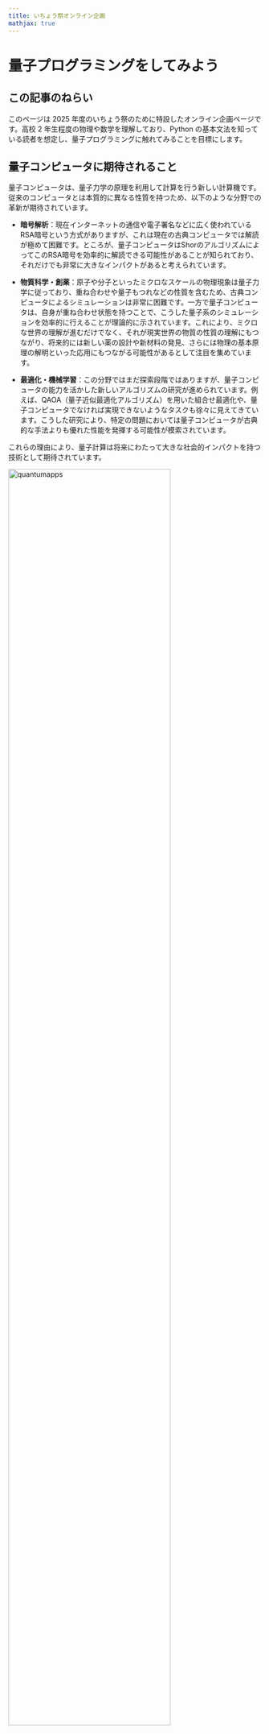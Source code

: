 ```yaml
---
title: いちょう祭オンライン企画
mathjax: true
---
```


# 量子プログラミングをしてみよう  

## この記事のねらい
このページは 2025 年度のいちょう祭のために特設したオンライン企画ページです。高校 2 年生程度の物理や数学を理解しており、Python の基本文法を知っている読者を想定し、量子プログラミングに触れてみることを目標にします。

## 量子コンピュータに期待されること

量子コンピュータは、量子力学の原理を利用して計算を行う新しい計算機です。従来のコンピュータとは本質的に異なる性質を持つため、以下のような分野での革新が期待されています。

- **暗号解析**：現在インターネットの通信や電子署名などに広く使われているRSA暗号という方式がありますが、これは現在の古典コンピュータでは解読が極めて困難です。ところが、量子コンピュータはShorのアルゴリズムによってこのRSA暗号を効率的に解読できる可能性があることが知られており、それだけでも非常に大きなインパクトがあると考えられています。

- **物質科学・創薬**：原子や分子といったミクロなスケールの物理現象は量子力学に従っており、重ね合わせや量子もつれなどの性質を含むため、古典コンピュータによるシミュレーションは非常に困難です。一方で量子コンピュータは、自身が重ね合わせ状態を持つことで、こうした量子系のシミュレーションを効率的に行えることが理論的に示されています。これにより、ミクロな世界の理解が進むだけでなく、それが現実世界の物質の性質の理解にもつながり、将来的には新しい薬の設計や新材料の発見、さらには物理の基本原理の解明といった応用にもつながる可能性があるとして注目を集めています。

- **最適化・機械学習**：この分野ではまだ探索段階ではありますが、量子コンピュータの能力を活かした新しいアルゴリズムの研究が進められています。例えば、QAOA（量子近似最適化アルゴリズム）を用いた組合せ最適化や、量子コンピュータでなければ実現できないようなタスクも徐々に見えてきています。こうした研究により、特定の問題においては量子コンピュータが古典的な手法よりも優れた性能を発揮する可能性が模索されています。

これらの理由により、量子計算は将来にわたって大きな社会的インパクトを持つ技術として期待されています。

<img src="{{ site.baseurl }}/assets/images/quantumapps.png" alt="quantumapps" style="width: 80%; height: auto;">


## 古典ビットと量子ビット

量子コンピュータは、古典的なコンピュータとは異なり、「量子ビット（qubit）」と呼ばれる情報の単位を使って計算を行います。これは、従来のコンピュータが扱う「古典ビット」とは本質的に異なる性質を持っており、量子コンピュータの動作原理を理解する上で非常に重要なポイントとなります。

### 古典ビット

古典ビットは 0 または 1 のどちらか一方だけをとる情報の単位です。実際のコンピュータでは、トランジスタやキャパシタなどの電子素子によって実現されており、電圧の高低によって 0 と 1 が表現されます。もちろん物理的には中間の電圧値が存在することもありますが、論理回路の抽象化の中ではビットは常に 0 か 1 のどちらかに定まっているものとして扱われます。また、乱数を用いるようなアルゴリズムでは結果が一見ランダムに見えることもありますが、これは本質的には「どのように値が選ばれたのかを私たちが知らない」という無知に由来する不確実性です。つまり、古典ビットの不確実性は主観的な情報の欠如にすぎず、物理的な根拠をもって複数の状態が同時に存在するわけではありません。

### 量子ビット

量子ビットは、古典ビットとは異なり、0 と 1 の両方の状態が重ね合わさった状態（重ね合わせ状態）を取ることができます。量子力学においては「測定」という操作を行うまで、量子ビットは 0 と 1 のどちらかに決まっているわけではなく、両方が潜在的に同時に存在しているとされます。この「測定」とは、量子ビットの状態を観測して最終的に 0 または 1 のどちらかの値に収束させる操作のことであり、その結果は確率的に得られます。

ここで重要なのは、この不確実性は単なる無知ではなく、量子力学の法則そのものに基づく本質的な性質であるという点です。量子ビットの状態は、多世界解釈の立場から見ると「0 の世界」と「1 の世界」が同時に存在しているようなものと考えることもできます。そして、これらの世界線は独立しているのではなく、干渉を起こすことが可能です。この干渉により、ある操作を行うと 0 の確率を強めたり、逆に 1 の確率を打ち消したりすることができるのです。これは古典ビットでは絶対に起こらない現象であり、量子計算が持つ根本的な強みの一つとされています。場合によっては「負の確率」のような概念（厳密には確率ではないが、振幅の符号が影響する）を用いて記述されることもあり、古典的な直感では捉えきれない振る舞いが現れることもあります。

## 量子ゲートと量子計算

私たちがふだん使っているスマートフォンやパソコンのような古典的なコンピューターは、「論理ゲート（ロジックゲート）」と呼ばれる基本的な部品を組み合わせることで、さまざまな計算を実現しています。たとえば、「ANDゲート」は2つの入力が両方とも1のときだけ出力が1になるような回路であり、「NOTゲート」は0を1に、1を0にひっくり返すような回路です。これらの論理ゲートをたくさんつなげることで、計算機は四則演算や文字の表示など、あらゆる処理を行っています。

量子コンピューターでも、基本的な考え方は似ています。1つ1つの量子ビットに対して「量子ゲート」と呼ばれる操作を行い、それを組み合わせることで計算を進めていきます。量子ゲートは、量子ビットの状態を変えるための操作であり、古典的な論理ゲートに相当するものです。よく使われる量子ゲートには、状態をひっくり返す「Xゲート」、2つの量子ビットの間に関係をつくる「CNOTゲート」、状態を少しずつ回転させる「Ryゲート」、そして波のような性質に影響を与える「位相ゲート」などがあります。これらのゲートをうまく組み合わせることで、量子コンピューターは通常のコンピューターでは難しい複雑な問題の解決に挑戦することができるのです。

<img src="{{ site.baseurl }}/assets/images/quantumgate.png" alt="quantumgate" style="width: 80%; height: auto;">

**古典ゲートと量子ゲートの基本的な動作比較。** 左側は古典論理ゲートの一例としてNANDゲートを示しており，その出力は「すべての入力が1でない限り1」となる非線形なブール関数です。右側は量子論理ゲートの代表例として，CNOTゲート（制御NOT），Hadamardゲート（重ね合わせを生成），およびTゲート（位相回転）をそれぞれ表しています。量子ゲートは線形かつ可逆であり，複数の状態を同時に操作できる特徴があります。特にHadamardゲートは重ね合わせ状態を生成し，Tゲートは位相を与えることで量子干渉に寄与します。これらのゲートは組み合わせることで，古典的には不可能な量子アルゴリズムを構築することが可能となります。

## 二重スリット実験と量子ビットの干渉のアナロジー

量子力学の有名な現象の一つに「二重スリット実験」があります。この実験では、電子や光などの粒子を1つずつスリットに向けて飛ばします。もしこれが普通の粒（たとえば小さな玉）のようなものであれば、2つのスリットのどちらかを通ってスクリーンに届くだけなので、スリットの形に対応した2つの山のような模様ができるはずです。

ところが実際には、粒子を1つずつ飛ばしても、スクリーン上には「しま模様（干渉縞）」が現れます。これは、粒子がスリットのどちらか一方を通るのではなく、2つのスリットを同時に通るように振る舞っているという、量子の不思議な性質を示しています。そして、スリットを通った後の経路に長さの違いがあると、それに応じた位相の差が粒子の波に生じ、波どうしが強め合ったり打ち消し合ったりして、干渉によるしま模様が現れるのです。

この現象は、高校の物理で学ぶ光の干渉と本質的に同じ仕組みです。たとえば、光を使ったヤングの二重スリット実験では、光波が2つのスリットを通る経路に応じて異なる位相を持ち、それらの波が干渉して明暗の縞模様ができます。量子力学では、光だけでなく電子や原子など、粒子的に見えるものまでもが波としての性質を持ち、同様の干渉を示すという点が特徴的です。

<img src="{{ site.baseurl }}/assets/images/doubleslit.svg" alt="doubleslit" style="width: 80%; height: auto;">

**二重スリットの実験。** 赤線が量子力学的な粒子の分布を示し、黒点線が古典的な粒子の分布を示しています。量子力学的な粒子は、2つのスリットを同時に通過するように振る舞い、その経路で獲得する「位相」の差 $$\Delta \theta$$ が干渉を引き起こします。古典的な粒子は、2つのスリットのどちらか一方を通過するため、干渉は起こりません。

この現象は、量子ビットでも再現できます。まず、「0」の状態にある量子ビットに対して、$$R_y(\pi/2)$$ というゲートをかけると、「0」と「1」の両方の状態が重ね合わさった状態になります。これは、ちょうど1つの粒子が2つのスリットを同時に通っていることに対応します。

次に、「0」の状態と「1」の状態にそれぞれ異なる「位相」を与える操作を行います。たとえば、「1」の状態にだけ角度θの位相を加えるには、 $$R_z(\phi)$$ ゲートという操作を使います。これは、状態「0」に位相 $$-\phi/2$$ 状態「1」に対してのみ複素位相 $$\phi/2$$ を与える量子ゲートであり、ちょうど二重スリット実験において、2つのスリットからスクリーンまでの距離が異なるために生じる位相差に対応します。こうして、干渉が起こるための準備が整います。

最後に、 $$R_y(−\pi/2)$$ というゲートをかけることで、最初に分けた2つの経路を再び合流させることができます。このとき、量子ビットを観測すると、「0」や「1」として出てくる確率が、途中で加えた位相 $$\theta$$ によって変わります。これは、スクリーン上のどこに粒子が現れやすいかが、干渉によって変化することと同じです。

このように、量子ビットに対して適切な操作を行えば、二重スリット実験で見られるような「重ね合わせ」や「干渉」といった量子の性質を、量子コンピュータの中で再現することができます。

<img src="{{ site.baseurl }}/assets/images/qubit_path_interference_branch2.svg" alt="qubit-double-slit" style="width: 80%; height: auto;">

**単一量子ビットのラムゼイ干渉回路。** 太実線は量子ビットの振幅が辿る“経路”を示し，点線は初期状態 $$\vert 1\rangle$$ に対応する空経路を表しています。最初の $$R_y(\pi/2)$$ ゲートで $$\vert 0\rangle$$ と $$\vert 1\rangle$$ の重ね合わせを作り，中央の $$R_z(\phi)$$ ゲートで二つの経路に位相差 $$\phi$$ を付与，最後の $$R_y^{\dagger}$$ ゲートで両経路を再結合します。経路間の位相差が干渉を引き起こし，測定確率は $$P(0)=\cos^{2}\tfrac{\phi}{2}$$ と $$P(1)=\sin^{2}\tfrac{\phi}{2}$$ に振動します。古典的にどちらか一方の経路しか通らない粒子であれば干渉は生じず，確率は常に $$\tfrac12$$ に固定されます。

## 干渉を体験する実験：1量子ビットの量子回路を作ってみる

量子ビットの干渉を、実際に Python ライブラリ [Cirq](https://quantumai.google/cirq) を使って体験してみましょう。古典コンピュータでも量子回路をシミュレートすることは可能で、量子ビットが 20 個程度までであれば、[Google Colab](https://colab.research.google.com/) のような環境でも問題なく実行できます。ここでは 1 量子ビットに対して「干渉縞」がどのように生じるかを観察する簡単な実験を行います。

### Cirq とは？

[Cirq](https://quantumai.google/cirq) は Google が開発している量子計算のための Python ライブラリで、量子ビットや量子ゲート、回路、シミュレーションなどを簡単に扱えます。

### Google Colab とは
[Google Colab](https://colab.research.google.com/) は、Google が提供する Jupyter Notebook のクラウドサービスです。Google アカウントさえあれば、Python のコードをブラウザ上で実行できるため、特別な環境を用意しなくても手軽に量子計算の実験ができます。Colab では GPU や TPU を使った計算も可能で、量子コンピュータのシミュレーションにも適しています。使ったことがない人は、[こちら](https://colab.research.google.com/notebooks/welcome.ipynb) を参考にしてみてください。


### やってみよう：1量子ビットの干渉回路

以下の手順で干渉の様子を観察します。

1. まず $$R_y(\pi/2)$$ で量子ビットを「0」と「1」の重ね合わせ状態にします。
2. 次に $$R_z(\theta)$$ で各状態に位相差をつけます。
3. 最後に $$R_y(-\pi/2)$$ でそれぞれの状態を干渉させます。 
4. その状態を「観測」すると「0」になる確率が $$\theta$$ によって振動します。


### 実行コード

Cirq のインストールには以下のコマンドを実行します。
```python
# Cirq のインストール（初回のみ必要）
!pip install -q cirq
```

次に、以下のコードを実行してみましょう。
```python
import cirq
import numpy as np
import matplotlib.pyplot as plt

# 量子ビットを1つ定義
q = cirq.NamedQubit("q0")
sim = cirq.Simulator()

# theta の値を 0 から 2π までスキャン
theta_vals = np.linspace(0, 2 * np.pi, 200)
prob_0 = []

for theta in theta_vals:
    # 干渉回路の構築
    circuit = cirq.Circuit(
        cirq.ry(np.pi / 2)(q),      # 初期重ね合わせ
        cirq.rz(theta)(q),          # 位相付与（干渉の原因）
        cirq.ry(-np.pi / 2)(q),     # 再合流
        cirq.measure(q, key="m")    # 測定
    )
    # シミュレーション（ショット数 = 1000）
    result = sim.run(circuit, repetitions=1000)
    counts = result.histogram(key="m")
    prob_0.append(counts.get(0, 0) / 1000)

# 結果の可視化
plt.figure(figsize=(8, 4))
plt.plot(theta_vals, prob_0)
plt.xlabel(r"$\theta$")
plt.ylabel("P(0)")
plt.show()
```

量子ビットの測定結果は確率的であり、1回だけ測ってもその確率を知ることはできません。そこで、同じ量子回路を何度も実行（サンプリング）し、その結果の統計をとることで、ある出力が現れる確率を推定します。たとえば、ある量子状態に対して1000回測定を行い、そのうち「0」が800回、「1」が200回観測されたとすれば、「0」が出る確率はおおよそ0.8（80%）と見積もることができます。

Cirqでは、このような測定結果を `sim.run(..., repetitions=1000)` によって得ることができ、その結果は辞書のような形で `result.histogram(key="m")` に格納されます。これは、"m" という名前の測定結果に対して、各出力値（たとえば0や1）が何回出たかを記録したヒストグラム（度数分布表）です。

このヒストグラムから「0」が何回出たかを取り出すには、`counts.get(0, 0)` と書きます。ここで `counts` は `result.histogram(...)` で得られる辞書オブジェクトです。`get(0, 0)` は「キー0（つまり出力が0のとき）の値（回数）を取り出す。もしキーが存在しなければ0を返す」という意味です。これにより、「0」が出た回数を安全に取得し、それを1000で割ることで「0」になる確率を求めています。

### 結果と考察

上のコードを実行すると、以下のように $$\theta$$ によって「0」が観測される確率 $$P(0)$$ が滑らかな波（$$\cos^2(\theta/2)$$）として変化することが分かります。これはまさに二重スリット実験で現れる干渉縞に相当し、**量子ビットの状態の間に生じた「位相差」が観測確率に影響を与えている** ことを示しています。
このような干渉は特にラムゼー干渉と呼ばれ、量子コンピュータの動作原理や量子ビットの性質を理解する上で重要な概念です。

<img src="{{ site.baseurl }}/assets/images/ramsey-1qubit-experiment.svg" alt="ramsey" style="width: 80%; height: auto;">

## 干渉を応用する：Grover の探索アルゴリズム

ここまで見てきた「量子ビットの干渉」という現象は、量子アルゴリズムにおいて非常に重要な役割を果たします。その代表例が **Grover のアルゴリズム** です。

### Grover のアルゴリズムとは？

Grover のアルゴリズムは、ある条件を満たすビット列（たとえば、何かのパスワードや特定の情報）を大量の候補の中から効率よく探し出すための量子アルゴリズムです。古典的なアルゴリズムでは、候補が $$N$$ 個ある場合、最悪 $$O(N)$$ 回の試行が必要になります。つまり、1個ずつ全部試していくしか方法がありません。

しかし Grover のアルゴリズムでは、**量子ビットの重ね合わせと干渉**をうまく利用することで、これを **$$O(\sqrt{N})$$** 回の操作で見つけ出すことができます。これは大規模な問題において非常に大きなスピードアップになります。

### どのように動作するのか？

Grover のアルゴリズムは以下のような流れで進みます：

1. **重ね合わせを作る**：全てのビット列を一度に表現するような重ね合わせ状態（すべての状態が等しい振幅を持つ状態）を作ります。

2. **目的のビット列にだけ位相を付ける**：ある条件を満たすビット列に対してだけ符号（位相）を反転させる操作を行います。これにより、目的のビット列にだけマイナスの位相が付きます。

3. **重ね合わせ状態に戻る方向への反射操作**：全体の状態に対して「平均値に関して反転する」操作を行います。これにより、目的のビット列の振幅が強められ、それ以外が打ち消されるような干渉が起こります。

4. **繰り返す**：この一連の操作を $$O(\sqrt{N})$$ 回繰り返すことで、目的のビット列が高い確率で測定される状態に到達します。

### 計算量の違い

- **古典的アルゴリズム**：候補が $$N$$ 個あるとき、平均して $$N/2$$ 回、最悪 $$N$$ 回の試行が必要。これは $$O(N)$$ の計算量です。
- **Grover のアルゴリズム**：量子ビットの重ね合わせと干渉を活用して、$$O(\sqrt{N})$$ 回の操作で目的のビット列を見つけることが可能です。

これは非常に大きな違いで、たとえば $$N=1,000,000$$ の場合、古典では最大100万回必要な探索が、Grover では約1000回で済むことになります。

### 実行コード例（Cirq）

以下は、Grover のアルゴリズムを Cirq で実装した回路です。これは $$n$$ 量子ビットを使って、「すべてのビットが 1」である状態（111...1）を探すような例です。

```python
import cirq

def get_grover_circuit(n_iter, n_qubits):
    qubits = [cirq.NamedQubit(s) for s in ['{}'.format(i) for i in range(n_qubits)]]
    # Create a new circuit for Grover's algorithm
    grover_circuit = cirq.Circuit()
    # Apply Hadamard gates to all qubits to create superposition
    grover_circuit.append(cirq.H.on_each(*qubits))
    for i in range(n_iter):
        oracle = cirq.Z.controlled(num_controls=n_qubits-1).on(*qubits) # flips 1111...
        # Apply the oracle that flips the sign of 111..111 state
        grover_circuit.append(oracle)
        reflection = cirq.Circuit()
        reflection.append(cirq.H.on_each(*qubits))
        reflection.append(cirq.X.on_each(*qubits))
        reflection.append(cirq.Z.controlled(num_controls=n_qubits-1).on(*qubits))
        reflection.append(cirq.X.on_each(*qubits))
        reflection.append(cirq.H.on_each(*qubits))
        # Reflection about the |+++..+> state
        grover_circuit.append(reflection)

    return grover_circuit

# Print the Grover circuit
print("Grover Circuit:")
print(get_grover_circuit(1, 10))
```

このコードでは、`n_iter=1`、`n_qubits=10` として 10 ビットの状態空間から 1 回の繰り返しで「1111111111」を探す回路を構成しています。繰り返し回数を増やすことで、より高い確率で目的のビット列を見つけることができます。

### この回路が本当に正しく動いているか確認してみよう

さて、Grover のアルゴリズムでは、「正解のビット列」に対応する状態が、繰り返し操作を行うごとにどんどん強調されていきます。つまり、量子ビットが「正解の状態」に落ち着く確率がだんだん高くなっていくということです。これが本当にうまくいっているのか、実際に回路を動かして確認してみましょう。

以下のコードでは、量子ビットを 10 個使い、「すべてのビットが 1 の状態（1111111111）」を正解としたときに、Grover の操作を何回繰り返せばその状態が高い確率で現れるようになるかを調べます。

具体的には、繰り返し回数を 0 回から 24 回まで変えながら、それぞれの場合に「正解の状態」が出てくる確率をシミュレーションで計算しています。その結果をグラフにすることで、「ある回数で確率が最大になる」という Grover アルゴリズムの特徴が視覚的にわかるようになります。

```python
n_max_iter = 25
n_qubits = 10
n_iter_list = np.arange(n_max_iter)
amplitude_list = []
for n_iter in n_iter_list:
    grover_circuit = get_grover_circuit(n_iter, n_qubits)
    simulator = cirq.Simulator()
    result = simulator.simulate(grover_circuit)
    # Check if the state is close to the solution state
    amplitude_list.append(np.abs(result.final_state_vector[-1])**2)

import matplotlib.pyplot as plt
plt.plot(n_iter_list, amplitude_list)
plt.xlabel('Number of iterations')
plt.ylabel('Probability of the solution')
plt.show()
```

以下のようなグラフが表示されるはずです。グラフでは、横軸が「繰り返し回数（何回 Grover 操作を行ったか）」、縦軸が「正解の状態（111...1）が出る確率」を表しています。

<img src="{{ site.baseurl }}/assets/images/grover-10qubits-experiment.svg" alt="grover-plot" style="width: 80%; height: auto;">


### 「1111...1 を探す」のはあくまで例です

さきほどのコードでは「すべてのビットが 1 の状態（111...1）を探す」という例で Grover のアルゴリズムを紹介しましたが、これはあくまで量子回路のわかりやすさを優先して、例として出したものです。本当の Grover のアルゴリズムでは、「どのビット列が正解か」を決める **ルール（関数）** を使って、その正解だけに「マイナスの位相（符号の反転）」をつける操作が必要です。このルールは、たとえば「この条件を満たすビット列だけが正解」といった **判断基準** です。この判断基準を使って、「そのビット列が正解なら−1倍、そうでなければ何もしない」というような操作をつくる必要があります。コードの中ではこれを `oracle` と呼んでいますが、本来はこの部分を、自分が探したいものに合わせて関数として設計する必要があります。

たとえば、「ある条件に合うパスワードを探したい」とか、「特定の特徴をもつデータだけを見つけたい」といった場面では、それに応じた oracle（オラクル）を自分で作ることになります。だから Grover のアルゴリズムを実際に使うときは、「正解をどうやって見分けるのか？」をうまく組み込み、それを量子回路として落とし込む工夫が大事になるんです。

### 実はちょっとした注意点もあります

Grover のアルゴリズムはたしかにすごいのですが、**万能な方法というわけではありません**。特に注意してほしいのは、「何を探すのか」を決める条件（関数のようなもの）がどんなふうに与えられているかによって、量子コンピュータの強みが変わってくるという点です。

このアルゴリズムのすごさは、**中身のわからない“ブラックボックス”な条件**に対して「何回質問すれば目的の答えにたどり着けるか」という意味で優れているということです。つまり、「このビット列が正解かどうかを教えてくれる箱」に対して、なるべく少ない回数で質問できるのが強みです。でも、もしその関数の中身（条件のルール）が **はじめから数式などでハッキリわかっている** 場合には、古典的な方法で工夫してすばやく解くことができるかもしれません。そういうときには、Grover のアルゴリズムの出番があまりないこともあります。

言い換えれば、「何が正解かをチェックする方法が“箱の中に隠されている”ようなとき」にこそ、このアルゴリズムの強みが最大限に発揮される、ということです。使いどころを間違えないことも、量子アルゴリズムを学ぶうえで大切な視点です。

## まとめ：量子の世界をちょっとだけ体験してみよう

この記事では、「量子ビットって何？」「どうして干渉が起こるの？」「それが計算にどう役立つの？」という基本的な問いに答えながら、実際に Python と Cirq を使って量子回路を動かしてみる体験をしてきました。

特に、**重ね合わせ**と**干渉**という量子の特徴が、Grover のような強力なアルゴリズムにつながっていることを見てもらいました。こうした量子の性質は、直感的には不思議で難しそうに感じるかもしれませんが、少しずつ手を動かして確かめることで、身近なものとして理解できるようになります。

そして何より、**量子コンピュータはもう未来の話ではなく、すでに動いている現実の技術**です。みなさんが今日使った Cirq や Google Colab を使えば、量子アルゴリズムの基本を自分の手で実験しながら学ぶことができます。興味を持った人は、ぜひこの先も自分で回路をいじってみたり、新しいアルゴリズムに挑戦してみたりしてください。

---

## もっと学びたい人へ：私たちの研究グループを紹介します

この企画は、大阪大学 大学院基礎工学研究科電子光領域に所属する御手洗グループが執筆しました。御手洗は、大阪大学の **量子情報・量子生命研究センター（QIQB）** にも所属しており、QIQB 内の他の研究グループと緊密に連携しながら、量子情報科学の最先端研究を進めています。

私たちの研究グループでは、

- 量子機械学習や量子化学シミュレーションなどの**量子アルゴリズムの研究**
- 実際の量子ハードウェアを使った**実機実験**
- 現実世界の問題に量子計算をどう応用するかという**応用的な研究**

などを行っており、「理論から実機応用まで」をカバーする幅広いテーマに取り組んでいます。もしこの記事を読んで「もっと知りたい！」と思ったら、ぜひ以下のリンクから研究室や QIQB の情報をチェックしてみてください。

- 御手洗グループのウェブサイト: [https://mitarai.qc.ee.es.osaka-u.ac.jp](https://mitarai.qc.ee.es.osaka-u.ac.jp)
- QIQB（量子情報・量子生命研究センター）: [https://qiqb.osaka-u.ac.jp](https://qiqb.osaka-u.ac.jp)
- IPSJ-ONE 2025 での講演動画
<div style="text-align: center;">
    <iframe width="560" height="315" src="https://www.youtube.com/embed/x6fVoxDtVrk?si=iTWLomxbr_T9Magp" title="YouTube video player" frameborder="0" allow="accelerometer; autoplay; clipboard-write; encrypted-media; gyroscope; picture-in-picture; web-share" referrerpolicy="strict-origin-when-cross-origin" allowfullscreen></iframe>
</div>


量子の世界はまだまだ未知のことだらけ。でも、だからこそ**一緒に新しい発見をしていく仲間**を、私たちはいつでも歓迎しています！

---

それでは、ここまで読んでいただきありがとうございました！  
いちょう祭が、みなさんにとって量子の世界と出会う小さなきっかけになればうれしいです。